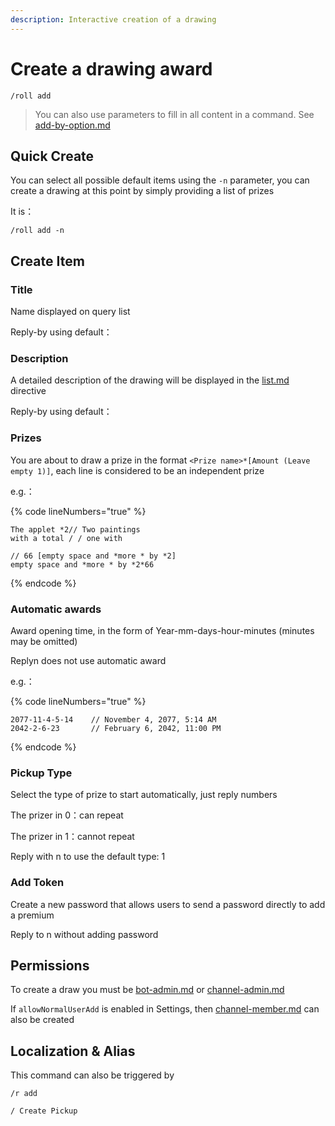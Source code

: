 ```yaml
---
description: Interactive creation of a drawing
---
```


# Create a drawing award

```
/roll add
```

> You can also use parameters to fill in all content in a command. See [add-by-option.md](../addited/add-by-option.md "mention")

## Quick Create

You can select all possible default items using the `-n` parameter, you can create a drawing at this point by simply providing a list of prizes

It is：

```
/roll add -n
```

## Create Item

### Title

Name displayed on query list

Reply-by using default：<Username>

### Description

A detailed description of the drawing will be displayed in the [list.md](list.md "mention") directive

Reply-by using default：<Username>

### Prizes

You are about to draw a prize in the format `<Prize name>*[Amount (Leave empty 1)]`, each line is considered to be an independent prize

e.g.：

{% code lineNumbers="true" %}

```
The applet *2// Two paintings
with a total / / one with

// 66 [empty space and *more * by *2]
empty space and *more * by *2*66
```

{% endcode %}

### Automatic awards

Award opening time, in the form of Year-mm-days-hour-minutes (minutes may be omitted)

Replyn does not use automatic award

e.g.：

{% code lineNumbers="true" %}

```
2077-11-4-5-14    // November 4, 2077, 5:14 AM
2042-2-6-23       // February 6, 2042, 11:00 PM
```

{% endcode %}

### Pickup Type

Select the type of prize to start automatically, just reply numbers

The prizer in 0：can repeat

The prizer in 1：cannot repeat

Reply with n to use the default type: 1

### Add Token

Create a new password that allows users to send a password directly to add a premium

Reply to n without adding password

## Permissions

To create a draw you must be [bot-admin.md](../permission/bot-admin.md "mention") or [channel-admin.md](../permission/channel-admin.md "mention")

If `allowNormalUserAdd` is enabled in Settings, then [channel-member.md](../permission/channel-member.md "mention") can also be created

## Localization & Alias

This command can also be triggered by

```
/r add

/ Create Pickup
```
